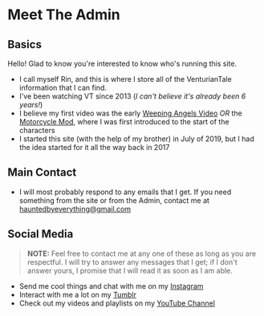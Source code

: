 # Meet The Admin

## Basics
Hello! Glad to know you're interested to know who's running this site.  
- I call myself Rin, and this is where I store all of the VenturianTale information that I can find.  
- I've been watching VT since 2013 \(*I can't believe it's already been 6 years!*)
- I believe my first video was the early [Weeping Angels Video](https://www.youtube.com/watch?v=y4VbP82dVo0) *OR* the [Motorcycle Mod](https://youtu.be/gNREBUzmn98), where I was first introduced to the start of the characters
- I started this site \(with the help of my brother) in July of 2019, but I had the idea started for it all the way back in 2017

## Main Contact
- I will most probably respond to any emails that I get. If you need something from the site or from the Admin, contact me at [hauntedbyeverything@gmail.com](https://mail.google.com/mail/u/0/)

## Social Media
> **NOTE:** Feel free to contact me at any one of these as long as you are respectful. I will try to answer any messages that I get; if I don't answer yours, I promise that I will read it as soon as I am able.
- Send me cool things and chat with me on my [Instagram](https://instagram.com/hauntedbyeverything?igshid=y29spkcp7eri)
- Interact with me a lot on my [Tumblr](https://www.tumblr.com/blog/johnnynojohnnyyes)
- Check out my videos and playlists on my [YouTube Channel](https://youtube.com/channel/UCY0etJmLpMe20cv3j5Pm25Q)